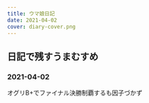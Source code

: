 ```yaml
---
title: ウマ娘日記
date: 2021-04-02
cover: diary-cover.png
---
```


## 日記で残すうまむすめ

### 2021-04-02
オグリB+でファイナル決勝制覇するも因子づかず

